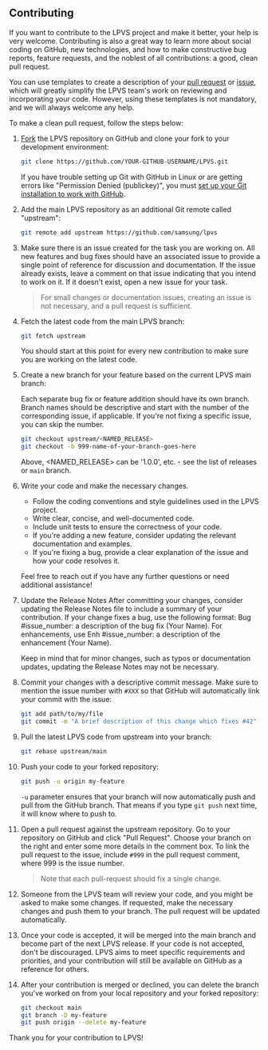 ## Contributing

If you want to contribute to the LPVS project and make it better, your help is very welcome. Contributing is also a great way to learn more about social coding on GitHub, new technologies, and how to make constructive bug reports, feature requests, and the noblest of all contributions: a good, clean pull request.

You can use templates to create a description of your [pull request](PULL_REQUEST_TEMPLATE.md) or [issue](ISSUE_TEMPLATE.md), which will greatly simplify the LPVS team's work on reviewing and incorporating your code. However, using these templates is not mandatory, and we will always welcome any help.

To make a clean pull request, follow the steps below:

1. [Fork](http://help.github.com/fork-a-repo/) the LPVS repository on GitHub and clone your fork to your development environment:
   ```sh
   git clone https://github.com/YOUR-GITHUB-USERNAME/LPVS.git
   ```
   If you have trouble setting up Git with GitHub in Linux or are getting errors like "Permission Denied (publickey)", you must [set up your Git installation to work with GitHub](http://help.github.com/linux-set-up-git/).

2. Add the main LPVS repository as an additional Git remote called "upstream":
   ```sh
   git remote add upstream https://github.com/samsung/lpvs
   ```

3. Make sure there is an issue created for the task you are working on. All new features and bug fixes should have an associated issue to provide a single point of reference for discussion and documentation. If the issue already exists, leave a comment on that issue indicating that you intend to work on it. If it doesn't exist, open a new issue for your task. 

    > For small changes or documentation issues, creating an issue is not necessary, and a pull request is sufficient.

4. Fetch the latest code from the main LPVS branch:
   ```sh
   git fetch upstream
   ```
    You should start at this point for every new contribution to make sure you are working on the latest code.

5. Create a new branch for your feature based on the current LPVS main branch:

    Each separate bug fix or feature addition should have its own branch. Branch names should be descriptive and start with the number of the corresponding issue, if applicable. If you're not fixing a specific issue, you can skip the number. 
	```sh
	git checkout upstream/<NAMED_RELEASE>
	git checkout -b 999-name-of-your-branch-goes-here
	```
    Above, <NAMED_RELEASE> can be '1.0.0', etc. - see the list of releases or `main` branch.

6. Write your code and make the necessary changes.
   - Follow the coding conventions and style guidelines used in the LPVS project.
   - Write clear, concise, and well-documented code.
   - Include unit tests to ensure the correctness of your code.
   - If you're adding a new feature, consider updating the relevant documentation and examples.
   - If you're fixing a bug, provide a clear explanation of the issue and how your code resolves it.

    Feel free to reach out if you have any further questions or need additional assistance!

7. Update the Release Notes
    After committing your changes, consider updating the Release Notes file to include a summary of your contribution. If your change fixes a bug, use the following format: Bug #issue_number: a description of the bug fix (Your Name). For enhancements, use Enh #issue_number: a description of the enhancement (Your Name).

    Keep in mind that for minor changes, such as typos or documentation updates, updating the Release Notes may not be necessary.

8. Commit your changes with a descriptive commit message. Make sure to mention the issue number with `#XXX` so that GitHub will automatically link your commit with the issue:
	```sh
	git add path/to/my/file
	git commit -m "A brief description of this change which fixes #42" --signoff
	```

9. Pull the latest LPVS code from upstream into your branch:
	```sh
	git rebase upstream/main
	```

10. Push your code to your forked repository:
	```sh
	git push -u origin my-feature
	```
	`-u` parameter ensures that your branch will now automatically push and pull from the GitHub branch. That means if you type `git push` next time, it will know where to push to.

11. Open a pull request against the upstream repository. Go to your repository on GitHub and click "Pull Request". Choose your branch on the right and enter some more details in the comment box. To link the pull request to the issue, include `#999` in the pull request comment, where 999 is the issue number.
	> Note that each pull-request should fix a single change.

12. Someone from the LPVS team will review your code, and you might be asked to make some changes. If requested, make the necessary changes and push them to your branch. The pull request will be updated automatically.

13. Once your code is accepted, it will be merged into the main branch and become part of the next LPVS release. If your code is not accepted, don't be discouraged. LPVS aims to meet specific requirements and priorities, and your contribution will still be available on GitHub as a reference for others.

13. After your contribution is merged or declined, you can delete the branch you've worked on from your local repository and your forked repository:
	```sh
	git checkout main
	git branch -D my-feature
	git push origin --delete my-feature
	```

Thank you for your contribution to LPVS!